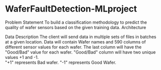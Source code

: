# WaferFaultDetection-MLproject

Problem Statement
To build a classification methodology to predict the quality of wafer sensors based on the given training data. 
Architecture

Data Description
The client will send data in multiple sets of files in batches at a given location. Data will contain Wafer names and 590 columns of different sensor values for each wafer.
The last column will have the "Good/Bad" value for each wafer.
"Good/Bad" column will have two unique values +1 and -1.  
"+1" represents Bad wafer.
"-1" represents Good Wafer. 

